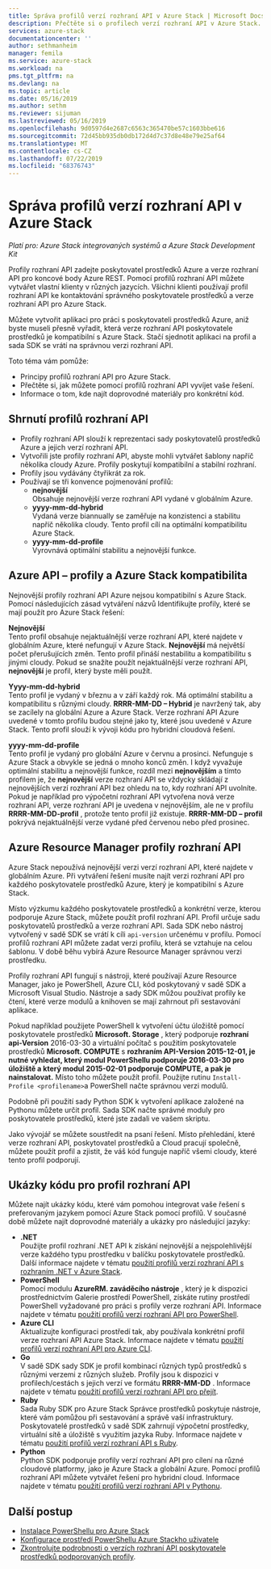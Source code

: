 ```yaml
---
title: Správa profilů verzí rozhraní API v Azure Stack | Microsoft Docs
description: Přečtěte si o profilech verzí rozhraní API v Azure Stack.
services: azure-stack
documentationcenter: ''
author: sethmanheim
manager: femila
ms.service: azure-stack
ms.workload: na
pms.tgt_pltfrm: na
ms.devlang: na
ms.topic: article
ms.date: 05/16/2019
ms.author: sethm
ms.reviewer: sijuman
ms.lastreviewed: 05/16/2019
ms.openlocfilehash: 9d0597d4e2687c6563c365470be57c1603bbe616
ms.sourcegitcommit: 72d45bb935db0db172d4d7c37d8e48e79e25af64
ms.translationtype: MT
ms.contentlocale: cs-CZ
ms.lasthandoff: 07/22/2019
ms.locfileid: "68376743"
---
```

# <a name="manage-api-version-profiles-in-azure-stack"></a>Správa profilů verzí rozhraní API v Azure Stack

*Platí pro: Azure Stack integrovaných systémů a Azure Stack Development Kit*

Profily rozhraní API zadejte poskytovatel prostředků Azure a verze rozhraní API pro koncové body Azure REST. Pomocí profilů rozhraní API můžete vytvářet vlastní klienty v různých jazycích. Všichni klienti používají profil rozhraní API ke kontaktování správného poskytovatele prostředků a verze rozhraní API pro Azure Stack.

Můžete vytvořit aplikaci pro práci s poskytovateli prostředků Azure, aniž byste museli přesně vyřadit, která verze rozhraní API poskytovatele prostředků je kompatibilní s Azure Stack. Stačí sjednotit aplikaci na profil a sada SDK se vrátí na správnou verzi rozhraní API.

Toto téma vám pomůže:

 - Principy profilů rozhraní API pro Azure Stack.
 - Přečtěte si, jak můžete pomocí profilů rozhraní API vyvíjet vaše řešení.
 - Informace o tom, kde najít doprovodné materiály pro konkrétní kód.

## <a name="summary-of-api-profiles"></a>Shrnutí profilů rozhraní API

- Profily rozhraní API slouží k reprezentaci sady poskytovatelů prostředků Azure a jejich verzí rozhraní API.
- Vytvořili jste profily rozhraní API, abyste mohli vytvářet šablony napříč několika cloudy Azure. Profily poskytují kompatibilní a stabilní rozhraní.
- Profily jsou vydávány čtyřikrát za rok.
- Používají se tři konvence pojmenování profilů:
    - **nejnovější**  
        Obsahuje nejnovější verze rozhraní API vydané v globálním Azure.
    - **yyyy-mm-dd-hybrid**  
    Vydaná verze biannually se zaměřuje na konzistenci a stabilitu napříč několika cloudy. Tento profil cílí na optimální kompatibilitu Azure Stack.
    - **yyyy-mm-dd-profile** <br>
    Vyrovnává optimální stabilitu a nejnovější funkce.

## <a name="azure-api-profiles-and-azure-stack-compatibility"></a>Azure API – profily a Azure Stack kompatibilita

Nejnovější profily rozhraní API Azure nejsou kompatibilní s Azure Stack. Pomocí následujících zásad vytváření názvů Identifikujte profily, které se mají použít pro Azure Stack řešení:

**Nejnovější**  
Tento profil obsahuje nejaktuálnější verze rozhraní API, které najdete v globálním Azure, které nefungují v Azure Stack. **Nejnovější** má největší počet přerušujících změn. Tento profil přináší nestabilitu a kompatibilitu s jinými cloudy. Pokud se snažíte použít nejaktuálnější verze rozhraní API, **nejnovější** je profil, který byste měli použít.

**Yyyy-mm-dd-hybrid**  
Tento profil je vydaný v březnu a v září každý rok. Má optimální stabilitu a kompatibilitu s různými cloudy. **RRRR-MM-DD – Hybrid** je navržený tak, aby se zacílely na globální Azure a Azure Stack. Verze rozhraní API Azure uvedené v tomto profilu budou stejné jako ty, které jsou uvedené v Azure Stack. Tento profil slouží k vývoji kódu pro hybridní cloudová řešení.

**yyyy-mm-dd-profile**  
Tento profil je vydaný pro globální Azure v červnu a prosinci. Nefunguje s Azure Stack a obvykle se jedná o mnoho konců změn. I když vyvažuje optimální stabilitu a nejnovější funkce, rozdíl mezi **nejnovějším** a tímto profilem je, že **nejnovější** verze rozhraní API se vždycky skládají z nejnovějších verzí rozhraní API bez ohledu na to, kdy rozhraní API uvolníte. Pokud je například pro výpočetní rozhraní API vytvořena nová verze rozhraní API, verze rozhraní API je uvedena v nejnovějším, ale ne v profilu **RRRR-MM-DD-profil** , protože tento profil již existuje. **RRRR-MM-DD – profil** pokrývá nejaktuálnější verze vydané před červenou nebo před prosinec.

## <a name="azure-resource-manager-api-profiles"></a>Azure Resource Manager profily rozhraní API

Azure Stack nepoužívá nejnovější verzi verzí rozhraní API, které najdete v globálním Azure. Při vytváření řešení musíte najít verzi rozhraní API pro každého poskytovatele prostředků Azure, který je kompatibilní s Azure Stack.

Místo výzkumu každého poskytovatele prostředků a konkrétní verze, kterou podporuje Azure Stack, můžete použít profil rozhraní API. Profil určuje sadu poskytovatelů prostředků a verze rozhraní API. Sada SDK nebo nástroj vytvořený v sadě SDK se vrátí k cíli `api-version` určenému v profilu. Pomocí profilů rozhraní API můžete zadat verzi profilu, která se vztahuje na celou šablonu. V době běhu vybírá Azure Resource Manager správnou verzi prostředku.

Profily rozhraní API fungují s nástroji, které používají Azure Resource Manager, jako je PowerShell, Azure CLI, kód poskytovaný v sadě SDK a Microsoft Visual Studio. Nástroje a sady SDK můžou používat profily ke čtení, které verze modulů a knihoven se mají zahrnout při sestavování aplikace.

Pokud například použijete PowerShell k vytvoření účtu úložiště pomocí poskytovatele prostředků **Microsoft. Storage** , který podporuje **rozhraní api-Version** 2016-03-30 a virtuální počítač s použitím poskytovatele prostředků **Microsoft. COMPUTE** s **rozhraním API-Version 2015-12-01, je nutné vyhledat, který modul PowerShellu podporuje 2016-03-30 pro úložiště a který modul 2015-02-01 podporuje COMPUTE, a pak je nainstalovat.** Místo toho můžete použít profil. Použijte rutinu `Install-Profile <profilename>`a PowerShell načte správnou verzi modulů.

Podobně při použití sady Python SDK k vytvoření aplikace založené na Pythonu můžete určit profil. Sada SDK načte správné moduly pro poskytovatele prostředků, které jste zadali ve vašem skriptu.

Jako vývojář se můžete soustředit na psaní řešení. Místo přehledání, které verze rozhraní API, poskytovatel prostředků a Cloud pracují společně, můžete použít profil a zjistit, že váš kód funguje napříč všemi cloudy, které tento profil podporují.

## <a name="api-profile-code-samples"></a>Ukázky kódu pro profil rozhraní API

Můžete najít ukázky kódu, které vám pomohou integrovat vaše řešení s preferovaným jazykem pomocí Azure Stack pomocí profilů. V současné době můžete najít doprovodné materiály a ukázky pro následující jazyky:

- **.NET** <br>
Použijte profil rozhraní .NET API k získání nejnovější a nejspolehlivější verze každého typu prostředku v balíčku poskytovatele prostředků. Další informace najdete v tématu [použití profilů verzí rozhraní API s rozhraním .NET v Azure Stack](azure-stack-version-profiles-net.md).
- **PowerShell**  
Pomocí modulu **AzureRM. zaváděcího nástroje** , který je k dispozici prostřednictvím Galerie prostředí PowerShell, získáte rutiny prostředí PowerShell vyžadované pro práci s profily verze rozhraní API. Informace najdete v tématu [použití profilů verzí rozhraní API pro PowerShell](azure-stack-version-profiles-powershell.md).
- **Azure CLI**  
Aktualizujte konfiguraci prostředí tak, aby používala konkrétní profil verze rozhraní API Azure Stack. Informace najdete v tématu [použití profilů verzí rozhraní API pro Azure CLI](azure-stack-version-profiles-azurecli2.md).
- **Go**  
V sadě SDK sady SDK je profil kombinací různých typů prostředků s různými verzemi z různých služeb. Profily jsou k dispozici v profilech/cestách s jejich verzí ve formátu **RRRR-MM-DD** . Informace najdete v tématu [použití profilů verzí rozhraní API pro přejít](azure-stack-version-profiles-go.md).
- **Ruby**  
Sada Ruby SDK pro Azure Stack Správce prostředků poskytuje nástroje, které vám pomůžou při sestavování a správě vaší infrastruktury. Poskytovatelé prostředků v sadě SDK zahrnují výpočetní prostředky, virtuální sítě a úložiště s využitím jazyka Ruby. Informace najdete v tématu [použití profilů verzí rozhraní API s Ruby](azure-stack-version-profiles-ruby.md).
- **Python**  
Python SDK podporuje profily verzí rozhraní API pro cílení na různé cloudové platformy, jako je Azure Stack a globální Azure. Pomocí profilů rozhraní API můžete vytvářet řešení pro hybridní cloud. Informace najdete v tématu [použití profilů verzí rozhraní API v Pythonu](azure-stack-version-profiles-python.md).

## <a name="next-steps"></a>Další postup

* [Instalace PowerShellu pro Azure Stack](../operator/azure-stack-powershell-install.md)
* [Konfigurace prostředí PowerShellu Azure Stackho uživatele](azure-stack-powershell-configure-user.md)
* [Zkontrolujte podrobnosti o verzích rozhraní API poskytovatele prostředků podporovaných profily](azure-stack-profiles-azure-resource-manager-versions.md).
